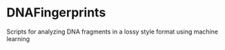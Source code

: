 # DNAFingerprints
Scripts for analyzing DNA fragments in a lossy style format using machine learning
